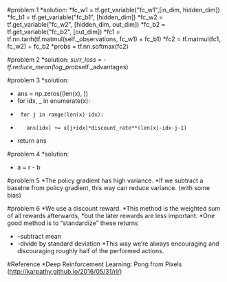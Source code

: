 #problem 1
*solution:
*fc_w1 = tf.get_variable("fc_w1",[in_dim, hidden_dim])
*fc_b1 = tf.get_variable("fc_b1", [hidden_dim])
*fc_w2 = tf.get_variable("fc_w2", [hidden_dim, out_dim])
*fc_b2 = tf.get_variable("fc_b2", [out_dim])
*fc1 = tf.nn.tanh(tf.matmul(self._observations, fc_w1) + fc_b1)
*fc2 = tf.matmul(fc1, fc_w2) + fc_b2
*probs = tf.nn.softmax(fc2)

#problem 2
*solution:
*surr_loss = -tf.reduce_mean(log_prob*self._advantages)
  
#problem 3
*solution:
*  ans = np.zeros((len(x), ))
*    for idx, _ in enumerate(x):
*      for j in range(len(x)-idx):
*        ans[idx] += x[j+idx]*discount_rate**(len(x)-idx-j-1)
*  return ans
  
#problem 4
*solution:
* a = r - b

#problem 5
*The policy gradient has high variance.
*If we subtract a baselne from policy gradient, this way can reduce variance. (with some bias)

#problem 6
*We use a discount reward.
*This method is the weighted sum of all rewards afterwards,
*but the later rewards are less important.
*One good method is to “standardize” these returns
*  -subtract mean
*  -divide by standard deviation
*This way we’re always encouraging and discouraging roughly half of the performed actions.

#Reference
*Deep Reinforcement Learning: Pong from Pixels (http://karpathy.github.io/2016/05/31/rl/)
